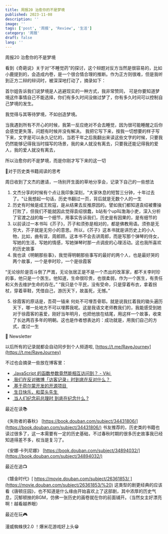 ```yaml
---
title: 周报20 治愈你的不是梦境
published: 2023-11-08
description: ''
image: ''
tags: ['post', '周报', 'Review', '生活']
category: '周报'
draft: false
lang: ''
---
```

 周报20 治愈你的不是梦境


<!-- ![Group 1](./attachments/QmT1CSqPZumk4fnf63zSjnRABqahnhScNcP1svNHuqxdv5.png) -->


看到《奇葩说》关于对“不睡觉药”的探讨，这个辩题对反方当然是很容易的，比如小鹿提到的，会造成内卷，是一个很合情合理的推断。作为正方则很难，但是我听到正方二辩的辩词时，被深深地打动了，摘录如下：

首尔姐告诉我们说梦境是人逃避现实的一种方式，我非常赞同，
可是你要知道梦境这件事情自己不能选择，你们有多久时间没做过梦了，你有多久时间可以控制自己梦境的发生。

我觉得与其等待梦境，不如创造梦境。

当我遇到所有不开心的时候，我第一反应绝对不会去睡觉，因为很可能睡醒之后你会感觉更失落，问题有时候并没有解决。
我把它写下来，按我一切想要的样子写下来，文字是可以永久记忆的，当若干年之后我翻出来读这些文字的时候，只要我仍然能够记得我当时描写的场景，我的亲人就没有离去，只要我还能记得我的爱人，我的爱人就没有离去，

所以治愈你的不是梦境，而是你刚才写下来的这一切


 💭对于历史类书籍阅读的思考

周日收到了文杰的邀请，一场别开生面的草地分享会，记录下自己的一些想法
1. 文杰分享的时候有个点让我印象深刻，"大家休息的短暂三分钟，十年过去了。"让我想起一句话，历史书翻过一页，背后就是无数个人的一生
2. 历史有时候是成王败寇，是从结果去反推原因的。譬如我们都知道袁绍被曹操打败了，但我们不能就因此觉得袁绍很蠢，b站有个up叫渤海小吏，深入分析了官渡之战的每一个细节，用事实告诉我们，历史是有因果的，是有细节的
3. 以前读过一本书叫《芥子》，芥子和须弥是相对的，都是佛教用语。须弥是无穷大，芥子就是无穷小的意思。所以，《芥子》这本书就是讲历史上的小人物，比如，曲有误，周郎顾。这本书不会去讲周郎，而是写那个弹琴的侍女，写她的生活，写她的情感，写她弹琴时那一点调皮的心理活动。这也我所喜欢的历史故事
4. 我也读《明朝那些事》，我觉得明朝那些事写的最好的两个人，也是最好哭的两个故事，一个是李时珍，一个是徐霞客

“无论徐阶是否斗倒了严嵩，无论张居正是不是一个杰出的改革家，都不关李时珍的事，他只是一个医生。他知道，生命很珍贵，也很柔弱，作为一个医生，有责任和义务去维护生命的存在。”
“我只是个平民，没有受命，只是穿着布衣，拿着拐杖，穿着草鞋，凭借自己，游历天下，故虽死，无憾。”

5. 徐霞客的原话是，吾荷一锸来 何处不可埋吾骨耶。就是说我扛着我的锄头遍历天下，哪一处地方不可以埋葬我呢。这是我语文老师教我们的，我能感受到她对于徐霞客的喜爱，刚好当年明月，也把他放在结尾，用这样一个故事，收束了长达两百多年的明朝。这也是作者想表达的：成功就是，用我们自己的方式，度过一生


 📮 Newsletter

以后所有的记录就都会自动同步到个人频道啦, [https://t.me/RayeJourney](https://t.me/RayeJourney)

不过也会摘录一些放在博客里：

- [ JavaScript 的函数参数竟然能相互访问到？ - Viki ](https://xlog.viki.moe/js-arguments-can-access-each-other)
- [ 我们在反对微博「访客记录」时到底在反对什么？ ](https://dongjunke.cn/posts/2023/11/05/32863.html)
- [ 基于荷尔蒙开发的开源项目 ](https://www.eaimty.com/2023/opensource-project-based-on-hormone/)
- [ 生日快乐，和菜头先生 ](https://mp.weixin.qq.com/s/Yz16UDZ3a4zDIHGM1TVDmg)
- [ 当人们纪念前总理时 到底在纪念什么 ?](https://archive.li/WFsPCselection-391.20-397.21)

 最近在读📚

《失败者的春秋》 [https://book.douban.com/subject/34431806/](https://book.douban.com/subject/34431806/)
书友推荐的，历史类的书籍也读过很多了，这一本需要有一定的历史基础，不过春秋时期的很多历史故事我已经知道得差不多，权当是复习了。

《安娜·卡列尼娜》 [https://book.douban.com/subject/34894032/](https://book.douban.com/subject/34894032/)

 最近在追📺

《镀金时代》[ https://movie.douban.com/subject/26361853/ ](https://movie.douban.com/subject/26361853/%20)
这类型的剧更经典的应该看《唐顿庄园》，也不知道是什么缘由开始喜欢上了这部剧，其中浓厚的历史气息，沉郁顿挫的BGM，仿佛一张历史的画卷就在你的前面铺开。（当然女主好漂亮啊！越看越养眼）

 最近在玩🎮

漫威蜘蛛侠2.0 ！爆米花游戏好上头😁

